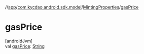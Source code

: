 //[app](../../../index.md)/[com.kycdao.android.sdk.model](../index.md)/[MintingProperties](index.md)/[gasPrice](gas-price.md)

# gasPrice

[androidJvm]\
val [gasPrice](gas-price.md): [String](https://kotlinlang.org/api/latest/jvm/stdlib/kotlin/-string/index.html)
